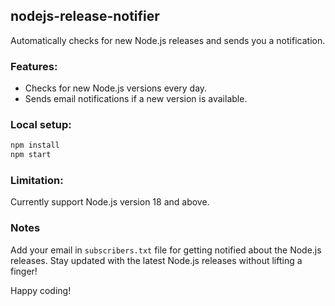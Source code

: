 ## nodejs-release-notifier
Automatically checks for new Node.js releases and sends you a notification.

### Features:
- Checks for new Node.js versions every day.
- Sends email notifications if a new version is available.

### Local setup:

```bash
npm install 
npm start
```
### Limitation:

Currently support Node.js version 18 and above. 

### Notes

Add your email in `subscribers.txt` file for getting notified about the Node.js releases.
Stay updated with the latest Node.js releases without lifting a finger!

Happy coding!

